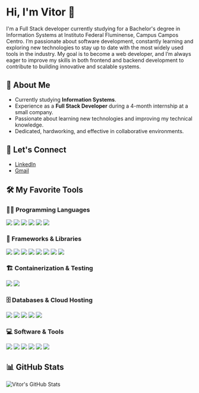 
# Hi, I'm Vitor 👋

I'm a Full Stack developer currently studying for a Bachelor's degree in Information Systems at Instituto Federal Fluminense, Campus Campos Centro. I’m passionate about software development, constantly learning and exploring new technologies to stay up to date with the most widely used tools in the industry. My goal is to become a web developer, and I’m always eager to improve my skills in both frontend and backend development to contribute to building innovative and scalable systems.

## 🌱 About Me
- Currently studying **Information Systems**.
- Experience as a **Full Stack Developer** during a 4-month internship at a small company.
- Passionate about learning new technologies and improving my technical knowledge.
- Dedicated, hardworking, and effective in collaborative environments.

## 🤝 Let's Connect
- [LinkedIn](https://www.linkedin.com/in/vitor-silva-mendes-73244a1ba/)
- [Gmail](mailto:mendes.v@gsuite.iff.edu.br)

## 🛠️ My Favorite Tools

### 👨‍💻 Programming Languages
<p align="left">
  <img src="https://img.shields.io/badge/Java-007396?style=flat&logo=java&logoColor=white" />
  <img src="https://img.shields.io/badge/Python-3776AB?style=flat&logo=python&logoColor=white" />
  <img src="https://img.shields.io/badge/JavaScript-F7DF1E?style=flat&logo=javascript&logoColor=black" />
  <img src="https://img.shields.io/badge/TypeScript-3178C6?style=flat&logo=typescript&logoColor=white" />
  <img src="https://img.shields.io/badge/HTML5-E34F26?style=flat&logo=html5&logoColor=white" />
  <img src="https://img.shields.io/badge/CSS3-1572B6?style=flat&logo=css3&logoColor=white" />
</p>

### 🧰 Frameworks & Libraries
<p align="left">
  <img src="https://img.shields.io/badge/React-61DAFB?style=flat&logo=react&logoColor=black" />
  <img src="https://img.shields.io/badge/Node.js-339933?style=flat&logo=node.js&logoColor=white" />
  <img src="https://img.shields.io/badge/Next.js-000000?style=flat&logo=next.js&logoColor=white" />
  <img src="https://img.shields.io/badge/NestJS-E0234E?style=flat&logo=nestjs&logoColor=white" />
  <img src="https://img.shields.io/badge/Spring-6DB33F?style=flat&logo=spring&logoColor=white" />
  <img src="https://img.shields.io/badge/TailwindCSS-06B6D4?style=flat&logo=tailwindcss&logoColor=white" />
  <img src="https://img.shields.io/badge/NPM-CB3837?style=flat&logo=npm&logoColor=white" />
   <img src="https://img.shields.io/badge/JWT-000000?style=flat&logo=jsonwebtokens&logoColor=white" />
</p>

### 🏗️ Containerization & Testing
<p align="left">
  <img src="https://img.shields.io/badge/Docker-2496ED?style=flat&logo=docker&logoColor=white" />
  <img src="https://img.shields.io/badge/Jest-C21325?style=flat&logo=jest&logoColor=white" />
</p>

### 🗄️ Databases & Cloud Hosting
<p align="left">
  <img src="https://img.shields.io/badge/PostgreSQL-336791?style=flat&logo=postgresql&logoColor=white" />
  <img src="https://img.shields.io/badge/MySQL-4479A1?style=flat&logo=mysql&logoColor=white" />
  <img src="https://img.shields.io/badge/MongoDB-47A248?style=flat&logo=mongodb&logoColor=white" />
  <img src="https://img.shields.io/badge/Vercel-000000?style=flat&logo=vercel&logoColor=white" />
  <img src="https://img.shields.io/badge/GitHub_Pages-222222?style=flat&logo=github&logoColor=white" />
</p>

### 💻 Software & Tools
<p align="left">
  <img src="https://img.shields.io/badge/Git-F05032?style=flat&logo=git&logoColor=white" />
  <img src="https://img.shields.io/badge/GitHub-181717?style=flat&logo=github&logoColor=white" />
  <img src="https://img.shields.io/badge/Visual_Studio_Code-0078D4?style=flat&logo=visualstudiocode&logoColor=white" />
  <img src="https://img.shields.io/badge/IntelliJ_IDEA-000000?style=flat&logo=intellijidea&logoColor=white" />
  <img src="https://img.shields.io/badge/Eclipse-2C2255?style=flat&logo=eclipse&logoColor=white" />
  <img src="https://img.shields.io/badge/GitHub_Desktop-24292F?style=flat&logo=githubdesktop&logoColor=white" />
</p>

## 📊 GitHub Stats

![Vitor's GitHub Stats](https://github-readme-stats.vercel.app/api?username=vitormendes09&show_icons=true&hide_title=true&count_private=true&hide=prs)
